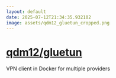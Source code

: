 ```yaml
---
layout: default
date: 2025-07-12T21:34:35.932102
image: assets/qdm12_gluetun_cropped.png
---
```


# [qdm12/gluetun](https://github.com/qdm12/gluetun)

VPN client in Docker for multiple providers
